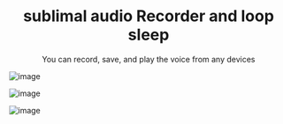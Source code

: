 
<h1 align="center">
	sublimal audio Recorder and loop sleep
</h1>

<p align="center">
	You can record, save, and play the voice from any devices
</p>

![image](https://user-images.githubusercontent.com/109362950/225239673-060af360-b85f-482e-946c-d30e614ee7c3.png)

![image](https://user-images.githubusercontent.com/109362950/225239723-cf0a268b-4982-41e3-96d0-4f6f8af869a6.png)

![image](https://user-images.githubusercontent.com/109362950/225239790-a312f7bf-8d5c-4493-a93e-2a2298d10ef6.png)
